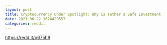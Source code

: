 ```yaml
--- 
layout: post 
title: Cryptocurrency Under Spotlight: Why is Tether a Safe Investment? 
date: 2021-06-22 1624429557 
categories: reddit 
--- 
```

https://redd.it/o675h9
